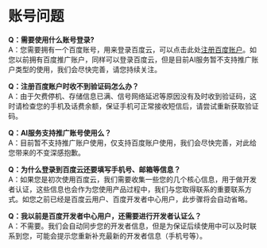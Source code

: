 # 账号问题

**Q：需要使用什么账号登录?**  
A：您需要拥有一个百度账号，用来登录百度云，可以点击此处[注册百度账户](https://passport.baidu.com/v2/?reg)。如您以前拥有百度推广账户，同样可以登录百度云，但是目前AI服务暂不支持推广账户类型的使用，我们会尽快完善，请您持续关注。

**Q：注册百度账户时收不到验证码怎么办？**  
A：由于欠费停机、存储信息已满、信号网络延迟等原因没有及时收到验证码，这时请检查您的手机及话费余额，保证手机可正常接收短信后，请尝试重新获取验证码。

**Q：AI服务支持推广账号使用么？**  
A：目前暂不支持推广账户使用，仅支持百度账户使用，我们会尽快完善，对此给您带来的不变深感抱歉。

**Q：为什么登录到百度云还要填写手机号、邮箱等信息？**  
A：如果您是初次使用百度云，我们需要收集一些您的几个核心信息，用于做开发者认证，这些信息也会作为您使用产品过程中，我们与您取得联系的重要联系方式。如您之前已经是百度云用户、百度开发者中心用户，此步骤将会自动省略。

**Q：我以前是百度开发者中心用户，还需要进行开发者认证么？**  
A：不需要。我们会自动同步您的开发者信息，但是为保证后续使用中可以及时联系到您，可能会提示您重新补充最新的开发者信息（手机号等）。

